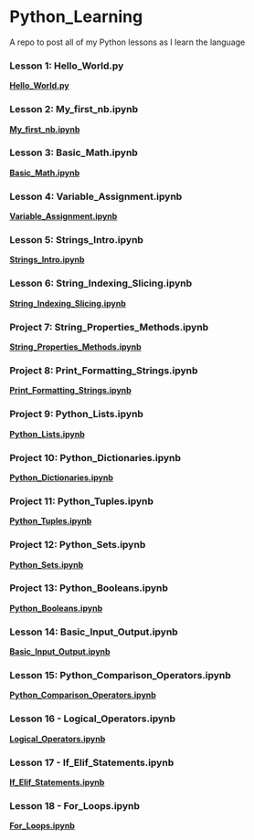 # Python_Learning
A repo to post all of my Python lessons as I learn the language

### Lesson 1: Hello_World.py

**[Hello_World.py](Hello_World.py)**

### Lesson 2: My_first_nb.ipynb

**[My_first_nb.ipynb](My_first_nb.ipynb)**

### Lesson 3: Basic_Math.ipynb

**[Basic_Math.ipynb](Basic_Math.ipynb)**

### Lesson 4: Variable_Assignment.ipynb

**[Variable_Assignment.ipynb](Variable_Assignment.ipynb)**

### Lesson 5: Strings_Intro.ipynb

**[Strings_Intro.ipynb](Strings_Intro.ipynb)**

### Lesson 6: String_Indexing_Slicing.ipynb

**[String_Indexing_Slicing.ipynb](String_Indexing_Slicing.ipynb)**

### Project 7: String_Properties_Methods.ipynb

**[String_Properties_Methods.ipynb](String_Properties_Methods.ipynb)**

### Project 8: Print_Formatting_Strings.ipynb

**[Print_Formatting_Strings.ipynb](Print_Formatting_Strings.ipynb)**

### Project 9: Python_Lists.ipynb

**[Python_Lists.ipynb](Python_Lists.ipynb)**

### Project 10: Python_Dictionaries.ipynb

**[Python_Dictionaries.ipynb](Python_Dictionaries.ipynb)**

### Project 11: Python_Tuples.ipynb

**[Python_Tuples.ipynb](Python_Tuples.ipynb)**

### Project 12: Python_Sets.ipynb

**[Python_Sets.ipynb](Python_Sets.ipynb)**

### Project 13: Python_Booleans.ipynb

**[Python_Booleans.ipynb](Python_Booleans.ipynb)**

### Lesson 14: Basic_Input_Output.ipynb

**[Basic_Input_Output.ipynb](Basic_Input_Output.ipynb)**

### Lesson 15: Python_Comparison_Operators.ipynb

**[Python_Comparison_Operators.ipynb](Python_Comparison_Operators.ipynb)**

### Lesson 16 - Logical_Operators.ipynb

**[Logical_Operators.ipynb](Logical_Operators.ipynb)**

### Lesson 17 - If_Elif_Statements.ipynb

**[If_Elif_Statements.ipynb](If_Elif_Statements.ipynb)**

### Lesson 18 - For_Loops.ipynb

**[For_Loops.ipynb](For_Loops.ipynb)**
